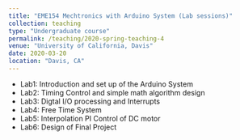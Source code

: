 ```yaml
---
title: "EME154 Mechtronics with Arduino System (Lab sessions)"
collection: teaching
type: "Undergraduate course"
permalink: /teaching/2020-spring-teaching-4
venue: "University of California, Davis"
date: 2020-03-20
location: "Davis, CA"
---
```


- Lab1: Introduction and set up of the Arduino System
- Lab2: Timing Control and simple math algorithm design
- Lab3: Digtal I/O processing and Interrupts
- Lab4: Free Time System
- Lab5: Interpolation PI Control of DC motor
- Lab6: Design of Final Project

